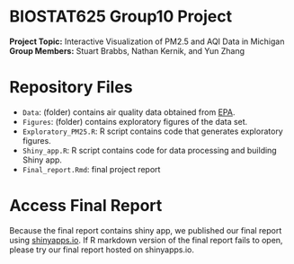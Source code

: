 # BIOSTAT625 Group10 Project
**Project Topic:** Interactive Visualization of PM2.5 and AQI Data in Michigan  
**Group Members:** Stuart Brabbs, Nathan Kernik, and Yun Zhang

# Repository Files
* `Data`: (folder) contains air quality data obtained from [EPA](https://www.epa.gov/outdoor-air-quality-data/download-daily-data).  
* `Figures`: (folder) contains exploratory figures of the data set.  
* `Exploratory_PM25.R`: R script contains code that generates exploratory figures.  
* `Shiny_app.R`: R script contains code for data processing and building Shiny app. 
* `Final_report.Rmd`: final project report

# Access Final Report
Because the final report contains shiny app, we published our final report using [shinyapps.io](https://umich-yun-zhang.shinyapps.io/Final_report/). If R markdown version of the final report fails to open, please try our final report hosted on shinyapps.io. 

